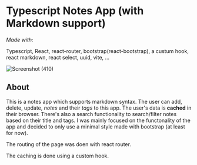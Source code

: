 # Typescript Notes App (with Markdown support)

_Made with:_

Typescript, React, react-router, bootstrap(react-bootstrap), a custum hook, react markdown, react select, uuid, vite, ...


![Screenshot (410)](https://github.com/Sina-Hgs/typescript-notes-app/assets/103804601/7f700e8c-cb07-420e-b8e4-5c488da8b12d)


## About
This is a notes app which supports markdown syntax. The user can add, delete, update, _notes_ and their _tags_ to this app.
The user's data is **cached** in their browser. There's also a search functionality to search/filter notes based on their title and tags.
I was mainly focused on the functonality of the app and decided to only use a minimal style made with bootstrap (at least for now).

The routing of the page was doen with react router.

The caching is done using a custom hook.
